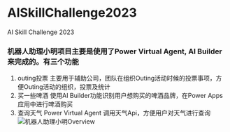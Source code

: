 # AISkillChallenge2023
AI Skill Challenge 2023
### 机器人助理小明项目主要是使用了Power Virtual Agent, AI Builder来完成的。有三个功能
1. outing投票
   主要用于辅助公司，团队在组织Outing活动时候的投票事项，方便Outing活动的组织，投票及统计
3. 买一些啤酒
   使用AI Builder功能识别用户想购买的啤酒品牌，在Power Apps 应用中进行啤酒购买
5. 查询天气
   Power Virtual Agent 调用天气Api，方便用户对天气进行查询
![机器人助理小明Overview]("https://github.com/BaoqiaoBruce0916/AISkillChallenge2023/blob/main/Smart%20Bot_%E6%9C%BA%E5%99%A8%E4%BA%BA%E5%8A%A9%E7%90%86%E5%B0%8F%E6%98%8E%E9%A1%B9%E7%9B%AE/%E6%9C%BA%E5%99%A8%E4%BA%BA%E5%8A%A9%E7%90%86%E5%B0%8F%E6%98%8EBot.png")
